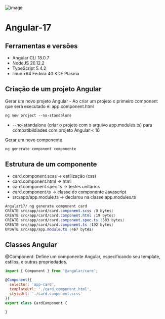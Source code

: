 ![image](https://github.com/FrankDestro/Curso-Angular-17/assets/93776452/c0f490ab-b736-4347-8ac9-a2513cc3a0c1) 

# Angular-17 

## Ferramentas e versões 
* Angular CLI 18.0.7
* NodeJS 20.12.2
* TypeScript 5.4.2
* linux x64 Fedora 40 KDE Plasma

## Criação de um projeto Angular 

Gerar um novo projeto Angular - Ao criar um projeto o primeiro component que será executado é: app.component.html

```css
ng new project --no-standalone 
```
* --no-standalone (criar o projeto com o arquivo app.modules.ts) para compatibildiades com projeto Angular < 16

Gerar um novo componente

```css
ng generate component componente
```

## Estrutura de um componente 
- card.component.scss -> estilização (css)
- card.component.html -> html 
- card.component.spec.ts -> testes unitários
- card.component.ts -> classe do componente Javascript
- src/app/app.module.ts -> declarou na classe app.modules.ts

```css
Angular17/ ng generate component card
CREATE src/app/card/card.component.scss (0 bytes)
CREATE src/app/card/card.component.html (19 bytes)
CREATE src/app/card/card.component.spec.ts (583 bytes)
CREATE src/app/card/card.component.ts (192 bytes)
UPDATE src/app/app.module.ts (467 bytes)
```
## Classes Angular 

@Component: Define um componente Angular, especificando seu template, estilos, e outras propriedades.

```js
import { Component } from '@angular/core';

@Component({
  selector: 'app-card',
  templateUrl: './card.component.html',
  styleUrl: './card.component.scss'
})
export class CardComponent {

}
```





